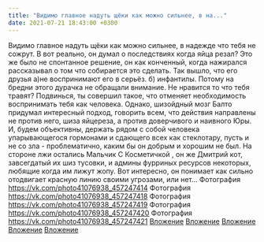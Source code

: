 ```yaml
---
title: "Видимо главное надуть щёки как можно сильнее, в на..."
date: 2021-07-21 18:43:00 +0300
---
```


Видимо главное надуть щёки как можно сильнее, в надежде что тебя не сожрут. В вот реально, он думал о последствиях когда яйца резал? Это же было не спонтанное решение, он как конченный, когда нажирался рассказывал о том что собирается это сделать. Так вышло, что его друзья а)не воспринимают его в серьёз. б) инфантилы. Потому на бредни этого дурачка не обращали внимание.
Не нравится то что тебя травят? Подвинься, ты совершил такое, что отменяет необходимость воспринимать тебя как человека.
Однако, шизойдный мозг Балто придумал интересный подход, говорить всем, что действия направлены не против него, шиза яйцереза, а против доверчивого и наивного Юры. И, будем объективны, держать рядом с собой человека упарывающегося гормонами и сдающего всех как стеклотару, пусть и не со зла  - проблематично, каким бы он добрым и хорошим не был. На стороне лжи остались Мальчик С Косметичкой , он же Дмитрий кот, завсегдатый их шиз тусовки, и админы фурриных ресурсов некоторых, любящие когда им лижут жопу.
Вот интересно, он понимает как сильно отодвигает красную линию своими угрозами, или нет...
Фотография
<a class="vk-attach" href="https://vk.com/photo41076938_457247414">https://vk.com/photo41076938_457247414</a>
Фотография
<a class="vk-attach" href="https://vk.com/photo41076938_457247418">https://vk.com/photo41076938_457247418</a>
Фотография
<a class="vk-attach" href="https://vk.com/photo41076938_457247419">https://vk.com/photo41076938_457247419</a>
Фотография
<a class="vk-attach" href="https://vk.com/photo41076938_457247420">https://vk.com/photo41076938_457247420</a>
Фотография
<a class="vk-attach" href="https://vk.com/photo41076938_457247421">https://vk.com/photo41076938_457247421</a>
<a class="vk-attach" href="https://vk.com/photo41076938_457247414">Вложение</a>
<a class="vk-attach" href="https://vk.com/photo41076938_457247418">Вложение</a>
<a class="vk-attach" href="https://vk.com/photo41076938_457247419">Вложение</a>
<a class="vk-attach" href="https://vk.com/photo41076938_457247420">Вложение</a>
<a class="vk-attach" href="https://vk.com/photo41076938_457247421">Вложение</a>
